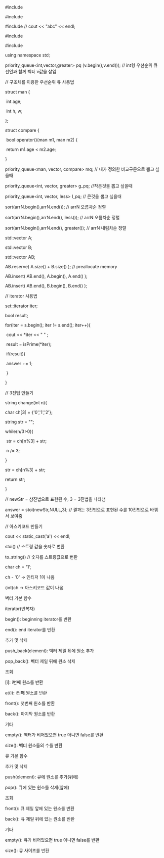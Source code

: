 #include <string>

#include <vector>

#include <iostream> // cout << "abc" << endl;

#include <queue>

#include <algorithm>

using namespace std;



priority_queue<int,vector<int>,greater<int>> pq (v.begin(),v.end());  // int형 우선순위 큐 선언과 함께 벡터 v값을 삽입



// 구조체를 이용한 우선순위 큐 사용법

struct man {

​      int age;

​      int h, w;

};

struct compare {

​      bool operator()(man m1, man m2) {

​      return m1.age < m2.age;

}

priority_queue<man, vector<man>, compare> mq; // 내가 정의한 비교구문으로 뽑고 싶을때

priority_queue<int, vector<int>, greater<int>> g_pq; //작은것을 뽑고 싶을때

priority_queue<int, vector<int>, less<int>> l_pq; // 큰것을 뽑고 싶을때



sort(arrN.begin(),arrN.end()); // arrN 오름차순 정렬

sort(arrN.begin(),arrN.end(), less<int>());  // arrN 오름차순 정렬

sort(arrN.begin(),arrN.end(), greater<int>());      // arrN 내림차순 정렬



std::vector<int> A;

std::vector<int> B;

std::vector<int> AB;



AB.reserve( A.size() + B.size() ); // preallocate memory

AB.insert( AB.end(), A.begin(), A.end() );

AB.insert( AB.end(), B.begin(), B.end() );



 

// iterator 사용법

set<int>::iterator iter;

bool result;

for(iter = s.begin(); iter != s.end(); iter++){

​      cout << *iter << " " ;

​      result = isPrime(*iter);

​      if(result){

​           answer += 1;

​      }

}  



// 3진법 만들기

string change(int n){  

  char ch[3] = {'0','1','2'};

  string str = "";

  while(n/3>0){

​    str = ch[n%3] + str;

​    n /= 3;

  }

  str = ch[n%3] + str;

  return str;

}



// newStr = 삼진법으로 표현된 수, 3 = 3진법을 나타냄

answer = stoi(newStr,NULL,3); // 결과는 3진법으로 표현된 수를 10진법으로 바꿔서 보여줌



// 아스키코드 만들기

cout << static_cast<int>('a') << endl;



stoi() // 스트링 값을 숫자로 변환

to_string() // 숫자를 스트링값으로 변환

char ch = '1';

ch - '0' -> 인티저 1이 나옴

(int)ch -> 아스키코드 값이 나옴 



벡터 기본 함수



iterator(반복자)

begin(): beginning iterator를 반환

end(): end iterator를 반환



추가 및 삭제

push_back(element): 벡터 제일 뒤에 원소 추가

pop_back(): 벡터 제일 뒤에 원소 삭제



조회

[i]: i번째 원소를 반환

at(i): i번째 원소를 반환

front(): 첫번째 원소를 반환

back(): 마지막 원소를 반환



기타

empty(): 벡터가 비어있으면 true 아니면 false를 반환

size(): 벡터 원소들의 수를 반환



큐 기본 함수

추가 및 삭제

push(element): 큐에 원소를 추가(뒤에)

pop(): 큐에 있는 원소를 삭제(앞에)



조회

front(): 큐 제일 앞에 있는 원소를 반환

back(): 큐 제일 뒤에 있는 원소를 반환



기타

empty(): 큐가 비어있으면 true 아니면 false를 반환

size(): 큐 사이즈를 반환
